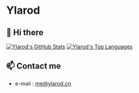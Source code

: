 # Ylarod

## 👋 Hi there
[![Ylarod's GitHub Stats](https://github-readme-stats.vercel.app/api?username=Ylarod&count_private=true&show_icons=true)](https://github.com/Ylarod)
[![Ylarod's Top Languages](https://github-readme-stats.vercel.app/api/top-langs/?username=Ylarod&show_icons=true)](https://github.com/Ylarod)

## 📫 Contact me

 - e-mail  : [me@ylarod.cn](mailto:me@ylarod.cn)


<!--
**Ylarod/Ylarod** is a ✨ _special_ ✨ repository because its `README.md` (this file) appears on your GitHub profile.

Here are some ideas to get you started:

-  I’m currently working on ...
- 🌱 I’m currently learning ...
- 👯 I’m looking to collaborate on ...
- 🤔 I’m looking for help with ...
- 💬 Ask me about ...
- 📫 How to reach me: ...
- 😄 Pronouns: ...
- ⚡ Fun fact: ...
-->
